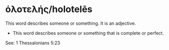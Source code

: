 # ὁλοτελής/holotelēs
This word describes someone or something. It is an adjective.
* This word describes someone or something that is complete or perfect.

See: 1 Thessalonians 5:23
